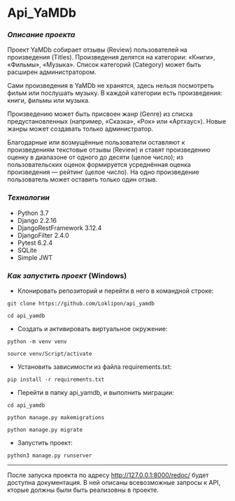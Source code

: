 # **Api_YaMDb**

### _Описание проекта_
Проект YaMDb собирает отзывы (Review) пользователей на произведения (Titles). Произведения делятся на категории: «Книги», «Фильмы», «Музыка». Список категорий (Category) может быть расширен администратором.

Сами произведения в YaMDb не хранятся, здесь нельзя посмотреть фильм или послушать музыку.
В каждой категории есть произведения: книги, фильмы или музыка.

Произведению может быть присвоен жанр (Genre) из списка предустановленных (например, «Сказка», «Рок» или «Артхаус»). Новые жанры может создавать только администратор.

Благодарные или возмущённые пользователи оставляют к произведениям текстовые отзывы (Review) и ставят произведению оценку в диапазоне от одного до десяти (целое число); из пользовательских оценок формируется усреднённая оценка произведения — рейтинг (целое число). На одно произведение пользователь может оставить только один отзыв.

### _Технологии_
- Python 3.7
- Django 2.2.16
- DjangoRestFramework 3.12.4
- DjangoFilter 2.4.0
- Pytest 6.2.4
- SQLite
- Simple JWT

### _Как запустить проект_ (Windows)
* Клонировать репозиторий и перейти в него в командной строке:
```
git clone https://github.com/Loklipon/api_yamdb
```
```
cd api_yamdb
```
* Создать и активировать виртуальное окружение:
```
python -m venv venv
```
```
source venv/Script/activate
```
* Установить зависимости из файла requirements.txt:
```
pip install -r requirements.txt
```
* Перейти в папку api_yamdb, и выполнить миграции:
```
cd api_yamdb
```
```
python manage.py makemigrations
```
```
python manage.py migrate
```
* Запустить проект:
```
python3 manage.py runserver
```

---
После запуска проекта по адресу http://127.0.0.1:8000/redoc/ будет доступна документация. В ней описаны всевозможные запросы к API, кторые должны были быть реализовны в проекте.


